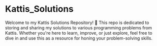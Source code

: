 # Kattis_Solutions
Welcome to my Kattis Solutions Repository! 🌟 This repo is dedicated to storing and sharing my solutions to various programming problems from Kattis. Whether you're here to learn, improve, or just explore, feel free to dive in and use this as a resource for honing your problem-solving skills.
